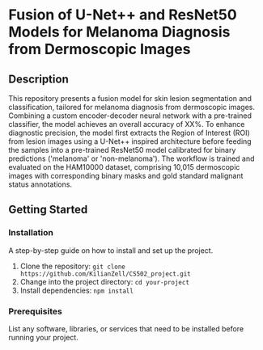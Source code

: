 # Fusion of U-Net++ and ResNet50 Models for Melanoma Diagnosis from Dermoscopic Images

## Description

This repository presents a fusion model for skin lesion segmentation and classification, tailored for melanoma diagnosis from dermoscopic images. Combining a custom encoder-decoder neural network with a pre-trained classifier, the model achieves an overall accuracy of XX%. To enhance diagnostic precision, the model first extracts the Region of Interest (ROI) from lesion images using a U-Net++ inspired architecture before feeding the samples into a pre-trained ResNet50 model calibrated for binary predictions ('melanoma' or 'non-melanoma'). The workflow is trained and evaluated on the HAM10000 dataset, comprising 10,015 dermoscopic images with corresponding binary masks and gold standard malignant status annotations.

## Getting Started

### Installation

A step-by-step guide on how to install and set up the project.
1. Clone the repository: `git clone https://github.com/KilianZell/CS502_project.git`
2. Change into the project directory: `cd your-project`
3. Install dependencies: `npm install`


### Prerequisites

List any software, libraries, or services that need to be installed before running your project.

